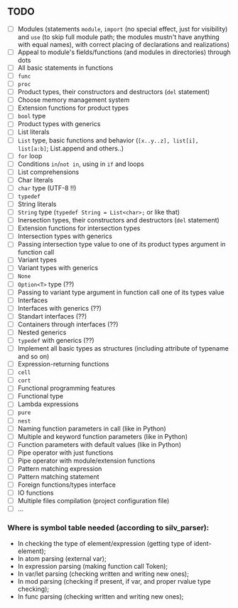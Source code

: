 ## TODO

- [ ] Modules (statements `module`, `import` (no special effect, just for visibility) and `use` (to skip full module path; the modules mustn't have anything with equal names), with correct placing of declarations and realizations)
- [ ] Appeal to module's fields/functions (and modules in directories) through dots
- [ ] All basic statements in functions
- [ ] `func`
- [ ] `proc`
- [ ] Product types, their constructors and destructors (`del` statement)
- [ ] Choose memory management system
- [ ] Extension functions for product types
- [ ] `bool` type
- [ ] Product types with generics
- [ ] List literals
- [ ] `List` type, basic functions and behavior (`[x..y..z], list[i], list[a:b]`; List.append and others..)
- [ ] `for` loop
- [ ] Conditions `in`/`not in`, using in `if` and loops
- [ ] List comprehensions
- [ ] Char literals
- [ ] `char` type (UTF-8 !!)
- [ ] `typedef`
- [ ] String literals
- [ ] `String` type (`typedef String = List<char>;` or like that)
- [ ] Inersection types, their constructors and destructors (`del` statement)
- [ ] Extension functions for intersection types
- [ ] Intersection types with generics
- [ ] Passing intersection type value to one of its product types argument in function call
- [ ] Variant types
- [ ] Variant types with generics
- [ ] `None`
- [ ] `Option<T>` type (??)
- [ ] Passing to variant type argument in function call one of its types value
- [ ] Interfaces
- [ ] Interfaces with generics (??)
- [ ] Standart interfaces (??)
- [ ] Containers through interfaces (??)
- [ ] Nested generics
- [ ] `typedef` with generics (??)
- [ ] Implement all basic types as structures (including attribute of typename and so on)
- [ ] Expression-returning functions
- [ ] `cell`
- [ ] `cort`
- [ ] Functional programming features
- [ ] Functional type
- [ ] Lambda expressions
- [ ] `pure`
- [ ] `nest`
- [ ] Naming function parameters in call (like in Python)
- [ ] Multiple and keyword function parameters (like in Python)
- [ ] Function parameters with default values (like in Python)
- [ ] Pipe operator with just functions
- [ ] Pipe operator with module/extension functions
- [ ] Pattern matching expression
- [ ] Pattern matching statement
- [ ] Foreign functions/types interface
- [ ] IO functions
- [ ] Multiple files compilation (project configuration file)
- [ ] ...

### Where is symbol table needed (according to silv_parser):

- In checking the type of element/expression (getting type of ident-element);
- In atom parsing (external var);
- In expression parsing (making function call Token);
- In var/let parsing (checking written and writing new ones);
- In mod parsing (checking if present, if var, and proper rvalue type checking);
- In func parsing (checking written and writing new ones);
